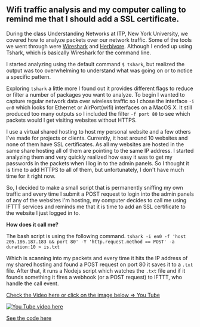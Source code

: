 ## Wifi traffic analysis and my computer calling to remind me that I should add a SSL certificate.  

During the class Understanding Networks at ITP, New York University, we covered how to analyze packets over our network traffic. Some of the tools we went through were [Wireshark](https://www.wireshark.org/) and [Herbivore](https://github.com/samatt/herbivore/releases). Although I ended up using Tshark, which is basically Wireshark for the command line.

I started analyzing using the default command `$ tshark`, but realized the output was too overwhelming to understand what was going on or to notice a specific pattern.


Exploring `tshark` a little more I found out it provides different flags to reduce or filter a number of packages you want to analyze. To begin I wanted to capture regular network data over wireless traffic so I chose the interface `-i en0` which looks for Ethernet or AirPort(wifi) interfaces on a MacOS X. It still produced too many outputs so I included the filter `-f port 80` to see which packets would I get visiting websites without HTTPS.

I use a virtual shared hosting to host my personal website and a few others I've made for projects or clients. Currently, it host around 10 websites and none of them have SSL certificates. As all my websites are hosted in the same share hosting all of them are pointing to the same IP address. I started analyzing them and very quickly realized how easy it was to get my passwords in the packets when I log in to the admin panels. So I thought it is time to add HTTPS to all of them, but unfortunately, I don't have much time for it right now.

So, I decided to make a small script that is permanently sniffing my own traffic and every time I submit a POST request to login into the admin panels of any of the websites I'm hosting, my computer decides to call me using IFTTT services and reminds me that it is time to add an SSL certificate to the website I just logged in to.

**How does it call me?**

The bash script is using the following command.
`tshark -i en0 -f 'host 205.186.187.183 && port 80' -Y 'http.request.method == POST' -a duration:10 > is.txt`

Which is scanning into my packets and every time it hits the IP address of my shared hosting and found a POST request on port 80 it saves it to a `.txt` file. After that, it runs a Nodejs script which watches the `.txt` file and if it founds something it fires a webhook (or a POST request) to IFTTT, who handle the call event.

[Check the Video here or click on the image below => You Tube](https://www.youtube.com/watch?v=Y-12mJWEUP0&feature=youtu.be)

[![You Tube video here ](../img.png)](https://www.youtube.com/watch?v=Y-12mJWEUP0&feature=youtu.be)

[See the code here](https://github.com/matamalaortiz/understanding_networks_2017/tree/master/packet)
